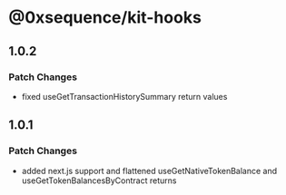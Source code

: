 # @0xsequence/kit-hooks

## 1.0.2

### Patch Changes

- fixed useGetTransactionHistorySummary return values

## 1.0.1

### Patch Changes

- added next.js support and flattened useGetNativeTokenBalance and useGetTokenBalancesByContract returns
